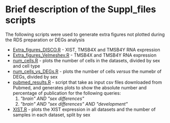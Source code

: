 # Brief description of the Suppl_files scripts

The following scripts were used to generate extra figures not plotted during the RDS preparation or DEGs analysis

* [Extra_figures_DISCO.R](Extra_figures_DISCO.R) - XIST, TMSB4X and TMSB4Y RNA expression
* [Extra_figures_Velmeshev.R](Extra_figures_Velmeshev.R) - TMSB4X and TMSB4Y RNA expression
* [num_cells.R](num_cells.R) - plots the number of cells in the datasets, divided by sex and cell type
* [num_cells_vs_DEGs.R](num_cells_vs_DEGs.R) - plots the number of cells *versus* the numebr of DEGs, divided by sex
* [pubmed_results.R](pubmed_results.R) - script that take as input csv files downloaded from Pubmed, and generates plots to show the absolute number and percentage of publication for the following queries:
    1. *"brain" AND "sex differences"*
    2. *"brain" AND "sex differences" AND "development"*
* [XIST.R](XIST.R) - plots the XIST expression in all datasets and the number of samples in each dataset, split by sex

